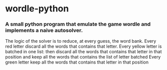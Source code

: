 # wordle-python
### A small python program that emulate the game wordle and implements a naive autosolver.
The logic of the solver is to reduce, at every guess, the word bank.
Every red letter discard all the words that contains that letter.
Every yellow letter is batched in one list: then discard all the words that contains that letter in that position and keep all the words that contains the list of letter batched
Every green letter keep all the words that contains that letter in that position
